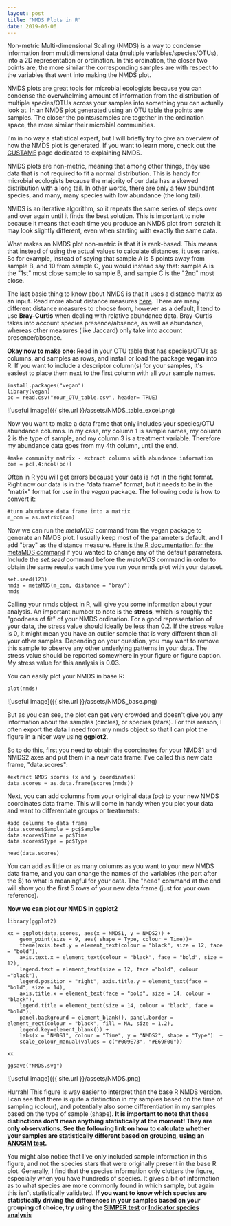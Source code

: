 ```yaml
---
layout: post
title: "NMDS Plots in R"
date: 2019-06-06
---
```



Non-metric Multi-dimensional Scaling (NMDS) is a way to condense information from multidimensional data (multiple variables/species/OTUs), into a 2D representation or ordination. In this ordination, the closer two points are, the more similar the corresponding samples are with respect to the variables that went into making the NMDS plot.  

NMDS plots are great tools for microbial ecologists because you can condense the overwhelming amount of information from the distribution of multiple species/OTUs across your samples into something you can actually look at. In an NMDS plot generated using an OTU table the points are samples. The closer the points/samples are together in the ordination space, the more similar their microbial communities.  

I'm in no way a statistical expert, but I will briefly try to give an overview of how the NMDS plot is generated.  If you want to learn more, check out the [GUSTAME](https://mb3is.megx.net/gustame/dissimilarity-based-methods/nmds) page dedicated to explaining NMDS.  

NMDS plots are non-metric, meaning that among other things, they use data that is not required to fit a normal distribution. This is handy for microbial ecologists because the majority of our data has a skewed distribution with a long tail. In other words, there are only a few abundant species, and many, many species with low abundance (the long tail).  

NMDS is an iterative algorithm, so it repeats the same series of steps over and over again until it finds the best solution. This is important to note because it means that each time you produce an NMDS plot from scratch it may look slightly different, even when starting with exactly the same data.  

What makes an NMDS plot non-metric is that it is rank-based. This means that instead of using the actual values to calculate distances, it uses ranks. So for example, instead of saying that sample A is 5 points away from sample B, and 10 from sample C, you would instead say that: sample A is the "1st" most close sample to sample B, and sample C is the "2nd" most close. 

The last basic thing to know about NMDS is that it uses a distance matrix as an input. Read more about distance measures [here](https://sites.google.com/site/mb3gustame/reference/dissimilarity).  There are many different distance measures to choose from, however as a default, I tend to use <b>Bray-Curtis</b> when dealing with relative abundance data. Bray-Curtis takes into account species presence/absence, as well as abundance, whereas other measures (like Jaccard) only take into account presence/absence. 

<b> Okay now to make one: </b>
Read in your OTU table that has species/OTUs as columns, and samples as rows, and install or load the package <b>vegan</b> into R. If you want to include a descriptor column(s) for your samples, it's easiest to place them next to the first column with all your sample names.   

```
install.packages("vegan")
library(vegan)
pc = read.csv("Your_OTU_table.csv", header= TRUE)
```

![useful image]({{ site.url }}/assets/NMDS_table_excel.png)

Now you want to make a data frame that only includes your species/OTU abundance columns. In my case, my column 1 is sample names, my column 2 is the type of sample, and my column 3 is a treatment variable. Therefore my abundance data goes from my 4th column, until the end. 

```
#make community matrix - extract columns with abundance information
com = pc[,4:ncol(pc)]
```

Often in R you will get errors because your data is not in the right format. Right now our data is in the "data frame" format, but it needs to be in the "matrix" format for use in the <i>vegan</i> package. The following code is how to convert it: 

```
#turn abundance data frame into a matrix
m_com = as.matrix(com)
```

Now we can run the <i>metaMDS</i> command from the vegan package to generate an NMDS plot. I usually keep most of the parameters default, and I add "bray" as the distance measure. [Here is the R documentation for the metaMDS command](https://www.rdocumentation.org/packages/vegan/versions/2.4-2/topics/metaMDS) if you wanted to change any of the default parameters. Include the *set.seed* command before the *metaMDS* command in order to obtain the same results each time you run your nmds plot with your dataset. 

```
set.seed(123)
nmds = metaMDS(m_com, distance = "bray")
nmds
```

Calling your nmds object in R, will give you some information about your analysis. An important number to note is the <b>stress</b>, which is roughly the "goodness of fit" of your NMDS ordination. For a good representation of your data, the stress value should ideally be less than 0.2. If the stress value is 0, it might mean you have an outlier sample that is very different than all your other samples. Depending on your question, you may want to remove this sample to observe any other underlying patterns in your data. The stress value should be reported somewhere in your figure or figure caption. My stress value for this analysis is 0.03. 

You can easily plot your NMDS in base R: 

```
plot(nmds)
```

![useful image]({{ site.url }}/assets/NMDS_base.png)

But as you can see, the plot can get very crowded and doesn't give you any information about the samples (circles), or species (stars). For this reason, I often export the data I need from my nmds object so that I can plot the figure in a nicer way using <b>ggplot2</b>.  

So to do this, first you need to obtain the coordinates for your NMDS1 and NMDS2 axes and put them in a new data frame: I've called this new data frame, "data.scores": 

```
#extract NMDS scores (x and y coordinates)
data.scores = as.data.frame(scores(nmds))
```
Next, you can add columns from your original data (pc) to your new NMDS coordinates data frame. This will come in handy when you plot your data and want to differentiate groups or treatments: 

```
#add columns to data frame 
data.scores$Sample = pc$Sample
data.scores$Time = pc$Time
data.scores$Type = pc$Type
 
head(data.scores)
 ```

You can add as little or as many columns as you want to your new NMDS data frame, and you can change the names of the variables (the part after the $) to what is meaningful for your data. The "head" command at the end will show you the first 5 rows of your new data frame (just for your own reference).

<b> Now we can plot our NMDS in ggplot2</b>

```
library(ggplot2)

xx = ggplot(data.scores, aes(x = NMDS1, y = NMDS2)) + 
    geom_point(size = 9, aes( shape = Type, colour = Time))+ 
    theme(axis.text.y = element_text(colour = "black", size = 12, face = "bold"), 
    axis.text.x = element_text(colour = "black", face = "bold", size = 12), 
    legend.text = element_text(size = 12, face ="bold", colour ="black"), 
    legend.position = "right", axis.title.y = element_text(face = "bold", size = 14), 
    axis.title.x = element_text(face = "bold", size = 14, colour = "black"), 
    legend.title = element_text(size = 14, colour = "black", face = "bold"), 
    panel.background = element_blank(), panel.border = element_rect(colour = "black", fill = NA, size = 1.2),
    legend.key=element_blank()) + 
    labs(x = "NMDS1", colour = "Time", y = "NMDS2", shape = "Type")  + 
    scale_colour_manual(values = c("#009E73", "#E69F00")) 
 
xx
    
ggsave("NMDS.svg")

```
    
    
![useful image]({{ site.url }}/assets/NMDS.png)


Hurrah! This figure is way easier to interpret than the base R NMDS version. I can see that there is quite a distinction in my samples based on the time of sampling (colour), and potentially also some differentiation in my samples based on the type of sample (shape). <b> It is important to note that these distinctions don't mean anything statistically at the moment! They are only observations. See the following link on how to calculate whether your samples are statistically different based on grouping, using an [ANOSIM test](https://jkzorz.github.io/2019/06/11/ANOSIM-test.html).</b> 

You might also notice that I've only included sample information in this figure, and not the species stars that were originally present in the base R plot. Generally, I find that the species information only clutters the figure, especially when you have hundreds of species.  It gives a bit of information as to what species are more commonly found in which sample, but again this isn't statistically validated. <b>If you want to know which species are statistically driving the differences in your samples based on your grouping of choice, try using the [SIMPER test](https://mb3is.megx.net/gustame/dissimilarity-based-methods/simper) or [Indicator species analysis](https://jkzorz.github.io/2019/07/02/Indicator-species-analysis.html)</b>




